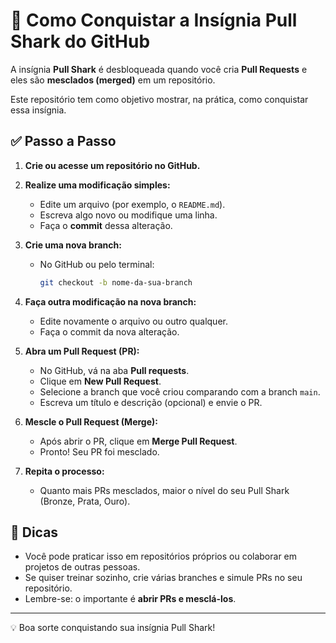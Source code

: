 # 🚀 Como Conquistar a Insígnia Pull Shark do GitHub

A insígnia **Pull Shark** é desbloqueada quando você cria **Pull Requests** e eles são **mesclados (merged)** em um repositório.

Este repositório tem como objetivo mostrar, na prática, como conquistar essa insígnia.

## ✅ Passo a Passo

1. **Crie ou acesse um repositório no GitHub.**

2. **Realize uma modificação simples:**
   - Edite um arquivo (por exemplo, o `README.md`).
   - Escreva algo novo ou modifique uma linha.
   - Faça o **commit** dessa alteração.

3. **Crie uma nova branch:**
   - No GitHub ou pelo terminal:
     ```bash
     git checkout -b nome-da-sua-branch
     ```

4. **Faça outra modificação na nova branch:**
   - Edite novamente o arquivo ou outro qualquer.
   - Faça o commit da nova alteração.

5. **Abra um Pull Request (PR):**
   - No GitHub, vá na aba **Pull requests**.
   - Clique em **New Pull Request**.
   - Selecione a branch que você criou comparando com a branch `main`.
   - Escreva um título e descrição (opcional) e envie o PR.

6. **Mescle o Pull Request (Merge):**
   - Após abrir o PR, clique em **Merge Pull Request**.
   - Pronto! Seu PR foi mesclado.

7. **Repita o processo:**
   - Quanto mais PRs mesclados, maior o nível do seu Pull Shark (Bronze, Prata, Ouro).

## 🎯 Dicas

- Você pode praticar isso em repositórios próprios ou colaborar em projetos de outras pessoas.
- Se quiser treinar sozinho, crie várias branches e simule PRs no seu repositório.
- Lembre-se: o importante é **abrir PRs e mesclá-los**.

---

💡 Boa sorte conquistando sua insígnia Pull Shark!

